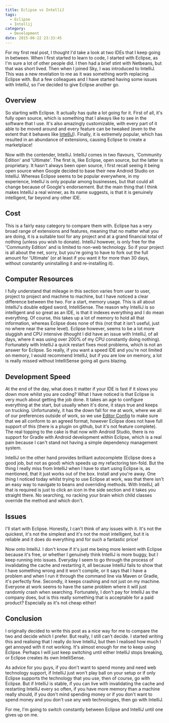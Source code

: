 ```yaml
---
title: Eclipse vs IntelliJ
tags:
  - Eclipse
  - Intellij
category:
  - Development
date: 2015-06-22 23:33:45
---
```

For my first real post, I thought I'd take a look at two IDEs that I keep going in between. When I first started to learn to code, I started with Eclipse, as I'm sure a lot of other people did. I then had a brief stint with Netbeans, but that was short lived. Then when I joined Sky, I was introduced to IntelliJ. This was a new revelation to me as it was something worth replacing Eclipse with. But a few colleagues and I have started having some issues with IntelliJ, so I've decided to give Eclipse another go.
<!-- more -->
## Overview
So starting with Eclipse. It actually has quite a lot going for it. First of all, it's fully open source, which is something that I always like to see in the software that I use. It's also amazingly customizable, with every part of it able to be moved around and every feature can be tweaked (even to the extent that it behaves like [IntelliJ](https://github.com/gigaSproule/ideakeyscheme)). Finally, it is extremely popular, which has resulted in an abundance of extensions, causing Eclipse to create a marketplace!

Now with the contender, IntelliJ. IntelliJ comes in two flavours, 'Community Edition' and 'Ultimate'. The first is, like Eclipse, open source, but the latter is proprietary. It hasn't always been open source, I first recall seeing it being open source when Google decided to base their new Android Studio on IntelliJ. Whereas Eclipse seems to be popular everywhere, in my experience, IntelliJ is only popular among businesses, but that could all change because of Google's endorsement. But the main thing that I think makes IntelliJ a real winner, as its name suggests, is that it is genuinely intelligent, far beyond any other IDE.

## Cost
This is a fairly easy category to compare them with. Eclipse has a very broad range of extensions and features, meaning that no matter what you are doing, it is a suitable tool for any project and at a grand financial total of nothing (unless you wish to donate). IntelliJ however, is only free for the 'Community Edition' and is limited to non-web technology. So if your project is all about the net, sorry, but you're going to have to fork out the full amount for 'Ultimate' (or at least if you want it for more than 30 days, without constantly uninstalling it and re-installing it).
 
## Computer Resources
I fully understand that mileage in this section varies from user to user, project to project and machine to machine, but I have noticed a clear difference between the two. For a start, memory usage. This is all about IntelliJ's double edged sword, IntelliSense. The reason why IntelliJ is so intelligent and so great as an IDE, is that it indexes everything and I do mean everything. Of course, this takes up a lot of memory to hold all that information, whereas Eclipse does none of this (not that it isn't useful, just no where near the same level). Eclipse however, seems to be a lot more sluggish and CPU intensive (thought I did have an issue with IntelliJ, of all days, where it was using over 200% of my CPU constantly doing nothing). Fortunately with IntelliJ a quick restart fixes most problems, which is not an answer for Eclipse. So really, if you want a speed IDE and you're not limited on memory, I would recommend IntelliJ, but if you are low on memory, a lot is really missed without IntelliSense going all guns blazing.

## Development Speed
At the end of the day, what does it matter if your IDE is fast if it slows you down more whilst you are coding? What I have noticed is that Eclipse is very much about getting the job done. It takes an age to configure everything at the start, but usually when it's done, it stays true and keeps on trucking. Unfortunately, it has the down fall for me at work, where we all of our preferences outside of work, so we use [Editor Config](http://editorconfig.org/) to make sure that we all conform to an agreed format, however Eclipse does not have full support of this (there is a plugin on github, but it's not feature complete). The real topping to the cake is that now with Android Studio, there is no support for Gradle with Android development within Eclipse, which is a real pain because I can't stand not having a simple dependency management system.

IntelliJ on the other hand provides brilliant autocomplete (Eclipse does a good job, but not as good) which speeds up my refactoring ten-fold. But the thing I really miss from IntelliJ when I have to start using Eclipse is, as mentioned, that it just works out of the box. Install and you're away. One thing I noticed today whilst trying to use Eclipse at work, was that there isn't an easy way to navigate to beans and overriding methods. With IntelliJ, all that is required is just to click an icon in the side section and it takes you straight there. No searching, no racking your brain which child classes override the method and which don't.

## Issues
I'll start with Eclipse. Honestly, I can't think of any issues with it. It's not the quickest, it's not the simplest and it's not the most intelligent, but it is reliable and it does do everything and for such a fantastic price!

Now onto IntelliJ. I don't know if it's just me being more lenient with Eclipse because it's free, or whether I genuinely think IntelliJ is more buggy, but I keep running into issues. Everyday I seem to go through the process of invalidating the cache and restarting it, all because IntelliJ fails to show that I have something wrong and it won't compile, or it says that I have a problem and when I run it through the command line via Maven or Gradle, it's perfectly fine. Secondly, it keeps crashing and not just on my machine. Everyone at work seems to have the same problem where it will just randomly crash when searching. Fortunately, I don't pay for IntelliJ as the company does, but is this really something that is acceptable for a paid product? Especially as it's not cheap either!

## Conclusion
I originally decided to write this post as a nice way for me to compare the two and decide which I prefer. But really, I still can't decide. I started writing this and realising that I really do love IntelliJ, but then I realised how much I get annoyed with it not working. It's almost enough for me to keep using Eclipse. Perhaps I will just keep switching until either IntelliJ stops breaking, or Eclipse creates its own IntelliSense.

As advice for you guys, if you don't want to spend money and need web technology support, if IntelliJ just won't play ball on your setup or if only Eclipse supports the technology that you use, then of course, go with Eclipse. But if IntelliJ is stable, if you can live with invalidating the cache and restarting IntelliJ every so often, if you have more memory than a machine really should, if you don't mind spending money or if you don't want to spend money and you don't use any web technologies, then go with IntelliJ.

For me, I'm going to switch constantly between Eclipse and IntelliJ until one gives up on me.
